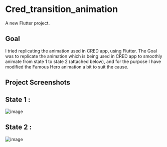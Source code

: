 # Cred_transition_animation

A new Flutter project.

## Goal
I tried replicating the animation used in CRED app, using Flutter.
The Goal was to replicate the animation which is being used in CRED app to smoothly animate from state 1 to state 2 (attached below), and for the purpose I have modified the Famous Hero animation a bit to suit the cause.

## Project Screenshots
## State 1 :
![image](https://github.com/user-attachments/assets/4f820da8-e362-4a9b-b8eb-9d6c05ce5ebd)

## State 2 :
![image](https://github.com/user-attachments/assets/4e1e5d48-2f76-46f7-ab42-73d35a943f6e)
